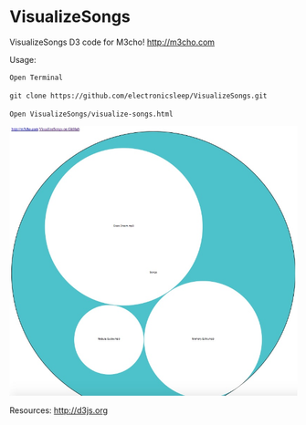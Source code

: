 # VisualizeSongs
VisualizeSongs D3 code for M3cho! http://m3cho.com

Usage:
```
Open Terminal

git clone https://github.com/electronicsleep/VisualizeSongs.git

Open VisualizeSongs/visualize-songs.html
```

![Alt text](screenshot.jpg?raw=true "ScreenShot")

Resources:
http://d3js.org
